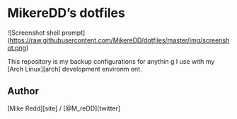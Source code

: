 # MikereDD’s dotfiles

![Screenshot shell prompt]
(https://raw.githubusercontent.com/MikereDD/dotfiles/master/img/screenshot.png)

This repository is my backup configurations for anythin
g I use with my [Arch Linux][arch] development environm
ent.

## Author

[Mike Redd][site] / [@M_reDD][twitter]
